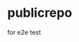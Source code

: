 # publicrepo
for e2e test







































































































































































































































































































































































































































































































































































































































































































































































































































































































































































































































































































































































































































































































































































































































































